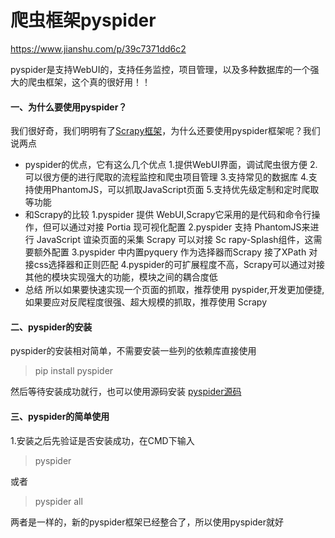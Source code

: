 # 爬虫框架pyspider

https://www.jianshu.com/p/39c7371dd6c2

pyspider是支持WebUI的，支持任务监控，项目管理，以及多种数据库的一个强大的爬虫框架，这个真的很好用！！

#### 一、为什么要使用pyspider？

我们很好奇，我们明明有了[Scrapy框架](https://www.jianshu.com/p/cecb29c04cd2)，为什么还要使用pyspider框架呢？我们说两点

- pyspider的优点，它有这么几个优点
   1.提供WebUI界面，调试爬虫很方便
   2.可以很方便的进行爬取的流程监控和爬虫项目管理
   3.支持常见的数据库
   4.支持使用PhantomJS，可以抓取JavaScript页面
   5.支持优先级定制和定时爬取等功能
- 和Scrapy的比较
   1.pyspider 提供 WebUI,Scrapy它采用的是代码和命令行操作，但可以通过对接 Portia 现可视化配置
   2.pyspider 支持 PhantomJS来进行 JavaScript 谊染页面的采集 Scrapy 可以对接 Sc rapy-Splash组件，这需要额外配置
   3.pyspider 中内置pyquery 作为选择器而Scrapy 接了XPath 对接css选择器和正则匹配
   4.pyspider的可扩展程度不高，Scrapy可以通过对接其他的模块实现强大的功能，模块之间的耦合度低
- 总结
   所以如果要快速实现一个页面的抓取，推荐使用 pyspider,开发更加便捷,如果要应对反爬程度很强、超大规模的抓取，推荐使用 Scrapy 

#### 二、pyspider的安装

pyspider的安装相对简单，不需要安装一些列的依赖库直接使用

> pip install pyspider

然后等待安装成功就行，也可以使用源码安装   [pyspider源码](https://github.com/binux/pyspider)

#### 三、pyspider的简单使用

1.安装之后先验证是否安装成功，在CMD下输入

> pyspider

或者

> pyspider all

两者是一样的，新的pyspider框架已经整合了，所以使用pyspider就好

